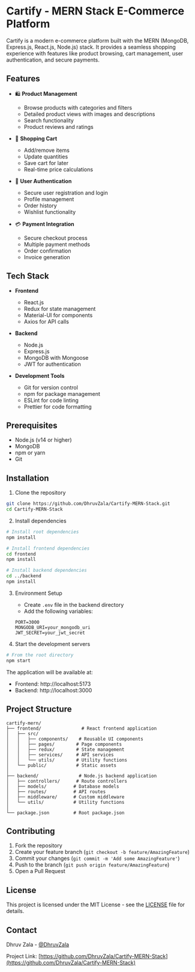 # Cartify - MERN Stack E-Commerce Platform

Cartify is a modern e-commerce platform built with the MERN (MongoDB, Express.js, React.js, Node.js) stack. It provides a seamless shopping experience with features like product browsing, cart management, user authentication, and secure payments.

## Features

- 🛍️ **Product Management**
  - Browse products with categories and filters
  - Detailed product views with images and descriptions
  - Search functionality
  - Product reviews and ratings

- 🛒 **Shopping Cart**
  - Add/remove items
  - Update quantities
  - Save cart for later
  - Real-time price calculations

- 👤 **User Authentication**
  - Secure user registration and login
  - Profile management
  - Order history
  - Wishlist functionality

- 💳 **Payment Integration**
  - Secure checkout process
  - Multiple payment methods
  - Order confirmation
  - Invoice generation

## Tech Stack

- **Frontend**
  - React.js
  - Redux for state management
  - Material-UI for components
  - Axios for API calls

- **Backend**
  - Node.js
  - Express.js
  - MongoDB with Mongoose
  - JWT for authentication

- **Development Tools**
  - Git for version control
  - npm for package management
  - ESLint for code linting
  - Prettier for code formatting

## Prerequisites

- Node.js (v14 or higher)
- MongoDB
- npm or yarn
- Git

## Installation

1. Clone the repository
```bash
git clone https://github.com/DhruvZala/Cartify-MERN-Stack.git
cd Cartify-MERN-Stack
```

2. Install dependencies
```bash
# Install root dependencies
npm install

# Install frontend dependencies
cd frontend
npm install

# Install backend dependencies
cd ../backend
npm install
```

3. Environment Setup
   - Create `.env` file in the backend directory
   - Add the following variables:
   ```
   PORT=3000
   MONGODB_URI=your_mongodb_uri
   JWT_SECRET=your_jwt_secret
   ```

4. Start the development servers
```bash
# From the root directory
npm start
```

The application will be available at:
- Frontend: http://localhost:5173
- Backend: http://localhost:3000

## Project Structure

```
cartify-mern/
├── frontend/               # React frontend application
│   ├── src/
│   │   ├── components/    # Reusable UI components
│   │   ├── pages/        # Page components
│   │   ├── redux/        # State management
│   │   ├── services/     # API services
│   │   └── utils/        # Utility functions
│   └── public/           # Static assets
│
├── backend/               # Node.js backend application
│   ├── controllers/      # Route controllers
│   ├── models/          # Database models
│   ├── routes/          # API routes
│   ├── middleware/      # Custom middleware
│   └── utils/           # Utility functions
│
└── package.json         # Root package.json
```

## Contributing

1. Fork the repository
2. Create your feature branch (`git checkout -b feature/AmazingFeature`)
3. Commit your changes (`git commit -m 'Add some AmazingFeature'`)
4. Push to the branch (`git push origin feature/AmazingFeature`)
5. Open a Pull Request

## License

This project is licensed under the MIT License - see the [LICENSE](LICENSE) file for details.

## Contact

Dhruv Zala - [@DhruvZala](https://github.com/DhruvZala)

Project Link: [https://github.com/DhruvZala/Cartify-MERN-Stack](https://github.com/DhruvZala/Cartify-MERN-Stack) 